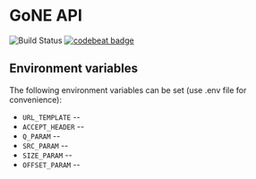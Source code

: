 # GoNE API

![Build Status](https://codebuild.eu-west-2.amazonaws.com/badges?uuid=eyJlbmNyeXB0ZWREYXRhIjoiSGNSTFhiZkdEMEVKZnlpR3pBZ1l0aTRXamUwemprTXRrNXRyNkdFcUYrVnM2WUw2QkFaTVloczNmWjNhNUh4VGN6WjFDNEdiS2J4d1dybEg0RGVrdmRnPSIsIml2UGFyYW1ldGVyU3BlYyI6IlZVekpucWJqZWhGa2V3TFAiLCJtYXRlcmlhbFNldFNlcmlhbCI6MX0%3D&branch=master) [![codebeat badge](https://codebeat.co/badges/0f98177a-c277-4554-b1c3-cd653896179d)](https://codebeat.co/projects/github-com-lucid-bunch-gone-api-master)

## Environment variables

The following environment variables can be set (use .env file for convenience):

* `URL_TEMPLATE` --
* `ACCEPT_HEADER` --
* `Q_PARAM` --
* `SRC_PARAM` --
* `SIZE_PARAM` --
* `OFFSET_PARAM` --
